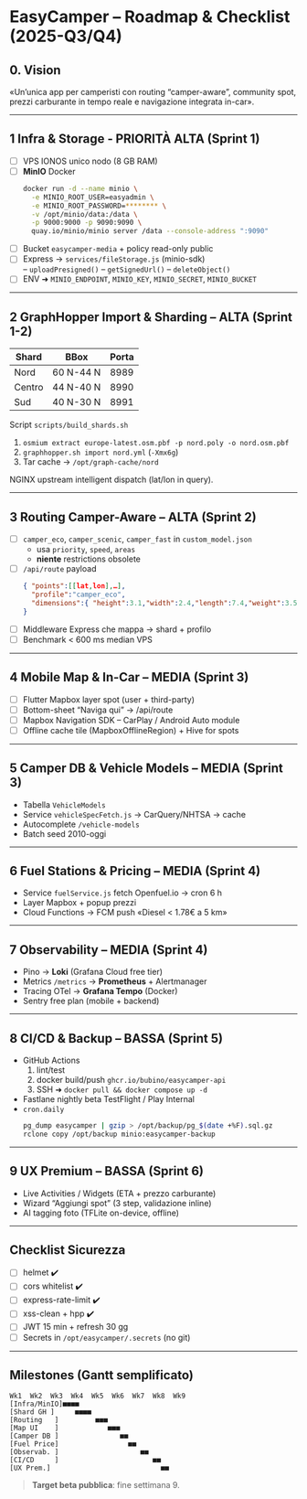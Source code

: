 # EasyCamper – Roadmap & Checklist (2025-Q3/Q4)

## 0. Vision
«Un’unica app per camperisti con routing “camper-aware”, community spot, prezzi carburante in tempo reale e navigazione integrata in-car».

---

## 1 Infra & Storage ‑ PRIORITÀ ALTA (Sprint 1)
- [ ] VPS IONOS unico nodo (8 GB RAM)  
- [ ] **MinIO** Docker  
  ```bash
  docker run -d --name minio \
    -e MINIO_ROOT_USER=easyadmin \
    -e MINIO_ROOT_PASSWORD=******** \
    -v /opt/minio/data:/data \
    -p 9000:9000 -p 9090:9090 \
    quay.io/minio/minio server /data --console-address ":9090"
  ```
- [ ] Bucket `easycamper-media` + policy read-only public
- [ ] Express → `services/fileStorage.js` (minio-sdk)  
  – `uploadPresigned()` – `getSignedUrl()` – `deleteObject()`
- [ ] ENV ➜ `MINIO_ENDPOINT`, `MINIO_KEY`, `MINIO_SECRET`, `MINIO_BUCKET`

---

## 2 GraphHopper Import & Sharding – ALTA (Sprint 1-2)
| Shard | BBox | Porta |
|-------|------|-------|
| Nord  | 60 N-44 N | 8989 |
| Centro| 44 N-40 N | 8990 |
| Sud   | 40 N-30 N | 8991 |

Script `scripts/build_shards.sh`  
1. `osmium extract europe-latest.osm.pbf -p nord.poly -o nord.osm.pbf`  
2. `graphhopper.sh import nord.yml` (`-Xmx6g`)  
3. Tar cache → `/opt/graph-cache/nord`

NGINX upstream intelligent dispatch (lat/lon in query).

---

## 3 Routing Camper-Aware – ALTA (Sprint 2)
- [ ] `camper_eco`, `camper_scenic`, `camper_fast` in `custom_model.json`
  - usa `priority`, `speed`, `areas`
  - **niente** restrictions obsolete
- [ ] `/api/route` payload
  ```json
  { "points":[[lat,lon],…],
    "profile":"camper_eco",
    "dimensions":{ "height":3.1,"width":2.4,"length":7.4,"weight":3.5 }
  }
  ```
- [ ] Middleware Express che mappa -> shard + profilo
- [ ] Benchmark < 600 ms median VPS

---

## 4 Mobile Map & In-Car – MEDIA (Sprint 3)
- [ ] Flutter Mapbox layer spot (user + third-party)  
- [ ] Bottom-sheet “Naviga qui” → /api/route  
- [ ] Mapbox Navigation SDK – CarPlay / Android Auto module  
- [ ] Offline cache tile (MapboxOfflineRegion) + Hive for spots

---

## 5 Camper DB & Vehicle Models – MEDIA (Sprint 3)
- Tabella `VehicleModels`
- Service `vehicleSpecFetch.js` → CarQuery/NHTSA → cache
- Autocomplete `/vehicle-models`
- Batch seed 2010-oggi

---

## 6 Fuel Stations & Pricing – MEDIA (Sprint 4)
- Service `fuelService.js` fetch Openfuel.io → cron 6 h
- Layer Mapbox + popup prezzi
- Cloud Functions → FCM push «Diesel < 1.78€ a 5 km»

---

## 7 Observability – MEDIA (Sprint 4)
- Pino → **Loki** (Grafana Cloud free tier)  
- Metrics `/metrics` → **Prometheus** + Alertmanager  
- Tracing OTel → **Grafana Tempo** (Docker)  
- Sentry free plan (mobile + backend)

---

## 8 CI/CD & Backup – BASSA (Sprint 5)
- GitHub Actions  
  1. lint/test  
  2. docker build/push `ghcr.io/bubino/easycamper-api`  
  3. SSH ➜ `docker pull && docker compose up -d`
- Fastlane nightly beta TestFlight / Play Internal
- `cron.daily`  
  ```bash
  pg_dump easycamper | gzip > /opt/backup/pg_$(date +%F).sql.gz
  rclone copy /opt/backup minio:easycamper-backup
  ```
---

## 9 UX Premium – BASSA (Sprint 6)
- Live Activities / Widgets (ETA + prezzo carburante)
- Wizard “Aggiungi spot” (3 step, validazione inline)
- AI tagging foto (TFLite on-device, offline)

---

## Checklist Sicurezza
- [ ] helmet ✔️
- [ ] cors whitelist ✔️
- [ ] express-rate-limit ✔️
- [ ] xss-clean + hpp ✔️
- [ ] JWT 15 min + refresh 30 gg
- [ ] Secrets in `/opt/easycamper/.secrets` (no git)

---

## Milestones (Gantt semplificato)
```
Wk1  Wk2  Wk3  Wk4  Wk5  Wk6  Wk7  Wk8  Wk9
[Infra/MinIO]■■■■
[Shard GH ]     ■■■■
[Routing   ]         ■■■
[Map UI    ]            ■■■
[Camper DB ]               ■■
[Fuel Price]                 ■■
[Observab. ]                    ■■
[CI/CD     ]                       ■■
[UX Prem.]                           ■■
```

> **Target beta pubblica**: fine settimana 9.
